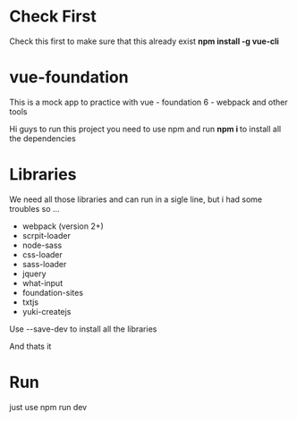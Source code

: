 # Check First 

Check this first to make sure that this already exist <b> npm install -g vue-cli </b>

# vue-foundation

This is a mock app to practice with vue - foundation 6 - webpack and other tools

Hi guys to run this project you need to use npm and run <b> npm i </b> to install  all the dependencies



# Libraries
We need all those libraries and can run in a sigle line, but i had some troubles so ...
- webpack  (version 2+)
- scrpit-loader
- node-sass
- css-loader
- sass-loader
- jquery
- what-input
- foundation-sites
- txtjs
- yuki-createjs

Use --save-dev to install all the libraries

And thats it

# Run

just use npm run dev
